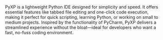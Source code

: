 PyXP is a lightweight Python IDE designed for simplicity and speed. It offers essential features like tabbed file editing and one-click code execution, making it perfect for quick scripting, learning Python, or working on small to medium projects. Inspired by the functionality of PyCharm, PyXP delivers a streamlined experience without the bloat—ideal for developers who want a fast, no-fuss coding environment.
